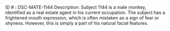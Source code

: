 ID # : DSC-MATE-1144
Description: Subject 1144 is a male monkey, identified as a real estate agent in his current occupation. The subject has a frightened mouth expression, which is often mistaken as a sign of fear or shyness. However, this is simply a part of his natural facial features.